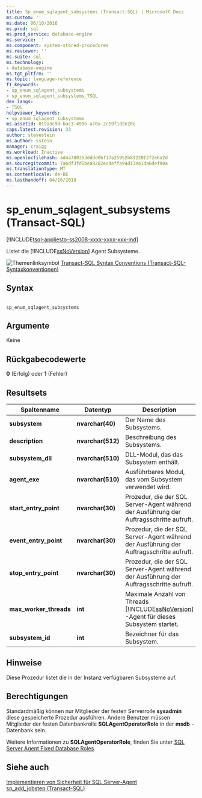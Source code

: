 ```yaml
---
title: Sp_enum_sqlagent_subsystems (Transact-SQL) | Microsoft Docs
ms.custom: ''
ms.date: 06/10/2016
ms.prod: sql
ms.prod_service: database-engine
ms.service: ''
ms.component: system-stored-procedures
ms.reviewer: ''
ms.suite: sql
ms.technology:
- database-engine
ms.tgt_pltfrm: ''
ms.topic: language-reference
f1_keywords:
- sp_enum_sqlagent_subsystems
- sp_enum_sqlagent_subsystems_TSQL
dev_langs:
- TSQL
helpviewer_keywords:
- sp_enum_sqlagent_subsystems
ms.assetid: 019a3c9d-bac3-495b-a70a-2c19f1d2e20e
caps.latest.revision: 33
author: stevestein
ms.author: sstein
manager: craigg
ms.workload: Inactive
ms.openlocfilehash: ad4a380353dddd0bf17a25952b81220f2f2e6a2d
ms.sourcegitcommit: 7a6df3fd5bea9282ecdeffa94d13ea1da6def80a
ms.translationtype: MT
ms.contentlocale: de-DE
ms.lasthandoff: 04/16/2018
---
```

# <a name="spenumsqlagentsubsystems-transact-sql"></a>sp_enum_sqlagent_subsystems (Transact-SQL)
[!INCLUDE[tsql-appliesto-ss2008-xxxx-xxxx-xxx-md](../../includes/tsql-appliesto-ss2008-xxxx-xxxx-xxx-md.md)]

  Listet die [!INCLUDE[ssNoVersion](../../includes/ssnoversion-md.md)] Agent Subsysteme.  
  
 ![Themenlinksymbol](../../database-engine/configure-windows/media/topic-link.gif "Topic link icon") [Transact-SQL Syntax Conventions (Transact-SQL-Syntaxkonventionen)](../../t-sql/language-elements/transact-sql-syntax-conventions-transact-sql.md)  
  
## <a name="syntax"></a>Syntax  
  
```  
  
sp_enum_sqlagent_subsystems  
```  
  
## <a name="arguments"></a>Argumente  
 Keine  
  
## <a name="return-code-values"></a>Rückgabecodewerte  
 **0** (Erfolg) oder **1** (Fehler)  
  
## <a name="result-sets"></a>Resultsets  
  
|Spaltenname|Datentyp|Description|  
|-----------------|---------------|-----------------|  
|**subsystem**|**nvarchar(40)**|Der Name des Subsystems.|  
|**description**|**nvarchar(512)**|Beschreibung des Subsystems.|  
|**subsystem_dll**|**nvarchar(510)**|DLL-Modul, das das Subsystem enthält.|  
|**agent_exe**|**nvarchar(510)**|Ausführbares Modul, das vom Subsystem verwendet wird.|  
|**start_entry_point**|**nvarchar(30)**|Prozedur, die der SQL Server-Agent während der Ausführung der Auftragsschritte aufruft.|  
|**event_entry_point**|**nvarchar(30)**|Prozedur, die der SQL Server-Agent während der Ausführung der Auftragsschritte aufruft.|  
|**stop_entry_point**|**nvarchar(30)**|Prozedur, die der SQL Server-Agent während der Ausführung der Auftragsschritte aufruft.|  
|**max_worker_threads**|**int**|Maximale Anzahl von Threads [!INCLUDE[ssNoVersion](../../includes/ssnoversion-md.md)] -Agent für dieses Subsystem startet.|  
|**subsystem_id**|**int**|Bezeichner für das Subsystem.|  
  
## <a name="remarks"></a>Hinweise  
 Diese Prozedur listet die in der Instanz verfügbaren Subsysteme auf.  
  
## <a name="permissions"></a>Berechtigungen  
 Standardmäßig können nur Mitglieder der festen Serverrolle **sysadmin** diese gespeicherte Prozedur ausführen. Andere Benutzer müssen Mitglieder der festen Datenbankrolle **SQLAgentOperatorRole** in der **msdb** -Datenbank sein.  
  
 Weitere Informationen zu **SQLAgentOperatorRole**, finden Sie unter [SQL Server Agent Fixed Database Roles](http://msdn.microsoft.com/library/719ce56b-d6b2-414a-88a8-f43b725ebc79).  
  
## <a name="see-also"></a>Siehe auch  
 [Implementieren von Sicherheit für SQL Server-Agent](http://msdn.microsoft.com/library/d770d35c-c8de-4e00-9a85-7d03f45a0f0d)   
 [sp_add_jobstep &#40;Transact-SQL&#41;](../../relational-databases/system-stored-procedures/sp-add-jobstep-transact-sql.md)  
  
  
